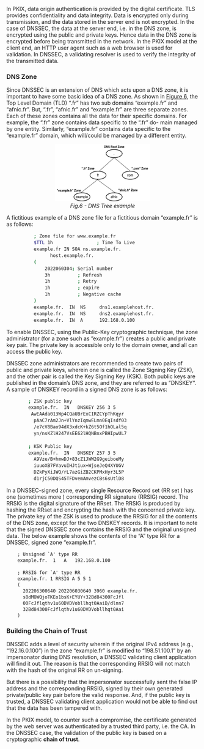 In PKIX, data origin authentication is provided by the digital certificate. TLS provides confidentiality and data integrity. Data is encrypted only during transmission, and the data stored in the server end is not encrypted. In the case of DNSSEC, the data at the server end, i.e. in the DNS zone, is encrypted using the public and private keys. Hence data in the DNS zone is encrypted before being transmitted in the network. In the PKIX model at the client end, an HTTP user agent such as a web browser is used for validation. In DNSSEC, a validating resolver is used to verify the integrity of the transmitted data.

### DNS Zone

Since DNSSEC is an extension of DNS which acts upon a DNS zone, it is important to have some basic idea of a DNS zone. As shown in [Figure 6](/Figures/DNS-Hierarchy1.png), the Top Level Domain (TLD) “.fr” has two sub domains “example.fr” and “afnic.fr”. But, “.fr”, “afnic.fr” and “example.fr” are three separate zones. Each of these zones contains all the data for their specific domains. For example, the “.fr” zone contains data specific to the “.fr” do- main managed by one entity. Similarly, “example.fr” contains data specific to the “example.fr” domain, which will/could be managed by a different entity. 

<p align="center">
  <img width="250" height="150" src="https://github.com/AFNIC/Mutual-Authentication-via-DANE/blob/main/Figures/DNS-Hierarchy1.png">
  <br>
  <em> Fig.6 - DNS Tree example </em>
</p>

A fictitious example of a DNS zone file for a fictitious domain “example.fr” is as follows:

```sh
          ; Zone file for www.example.fr
          $TTL 1h                ; Time To Live
          example.fr IN SOA ns.example.fr. 
                host.example.fr.
          (
              2022060304; Serial number
              3h          ; Refresh
              1h          ; Retry
              1h          ; expire
              1h          ; Negative cache 
          )
          example.fr.  IN  NS     dns1.examplehost.fr.
          example.fr.  IN  NS     dns2.examplehost.fr.
          example.fr.  IN  A      192.168.0.100
```
To enable DNSSEC, using the Public-Key cryptographic technique, the zone administrator (for a zone such as ”example.fr”) creates a public and private key pair. The private key is accessible only to the domain owner, and all can access the public key. 

DNSSEC zone administrators are recommended to create two pairs of public and private keys, wherein one is called the Zone Signing Key (ZSK), and the other pair is called the Key Signing Key (KSK). Both public keys are published in the domain’s DNS zone, and they are referred to as ”DNSKEY”. A sample of DNSKEY record in a signed DNS zone is as follows:

```sh
        ; ZSK public key
        example.fr.  IN   DNSKEY 256 3 5                          
         AwEAAda013Wp4CQaUBrExCIRZCYpThKqyr   
          pAaC7rAm2Jn+VlYnzIqmwELmn0EqIsdf03
          /e7cV8Bao94dX3xdcK+kZ6t5Of1hOLal5q
          yn/nsKZlH247VsEE62lHQNBnxPBHIpwUL7                             
                                     
        ; KSK Public key
        example.fr.  IN   DNSKEY 257 3 5           
          A9Vze/B+hmwDJ+83cZ1JWW2G9geiboeMy
          iuuoXB7FVavuIHJtiux+WjseJeQ4XYUGV
          DZkPyXiJWQ/rL7azGiZB2CKPMxHyr3L5P      			
          d1rjC50DQS45TFDvemAmvezCBs6sUtlD8
```

In a DNSSEC-signed zone, every single Resource Record set (RR set )  has one (sometimes more ) corresponding RR signature (RRSIG) record. The RRSIG is the digital signature of the RRset. The RRSIG is produced by hashing the RRset and encrypting the hash with the concerned private key.
The private key of the ZSK is used to produce the RRSIG for all the contents of the DNS zone, except for the two DNSKEY records. It is important to note that the signed DNSSEC zone contains the RRSIG and the original unsigned data. The below example shows the contents of the “A” type RR for a DNSSEC, signed zone “example.fr”.

        ; Unsigned `A' type RR
        example.fr.  1   A   192.168.0.100

        ; RRSIG for `A' type RR
        example.fr. 1 RRSIG A 5 5 1  
        (
          202206300640 202206030640 3960 example.fr.   
          s8dMOWQjoTKEo1bsK+EYUY+32Bd84300FcJfl 
          00FcJflqthv1u60DVDVobllhqt0AaiD/dlnn7     
          32Bd84300FcJflqthv1u60DVDVobllhqt0Aai
        )

### Building the Chain of Trust

DNSSEC adds a level of security wherein if the original IPv4 address (e.g., “192.16.0.100”) in the zone “example.fr” is modified to “198.51.100.1” by an impersonator during DNS resolution, a DNSSEC validating client application will find it out. The reason is that the corresponding RRSIG will not match with the hash of the original RR on un-signing.

But there is a possibility that the impersonator successfully sent the false IP address and the corresponding RRSIG, signed by their own generated private/public key pair before the valid response. And, if the public key is trusted, a DNSSEC validating client application would not be able to find out that the data has been tampered with. 

In the PKIX model, to counter such a compromise, the certificate generated by the web server was authenticated by a trusted third party, i.e. the CA. In the DNSSEC case, the validation of the public key is based on a cryptographic **chain of trust**.
